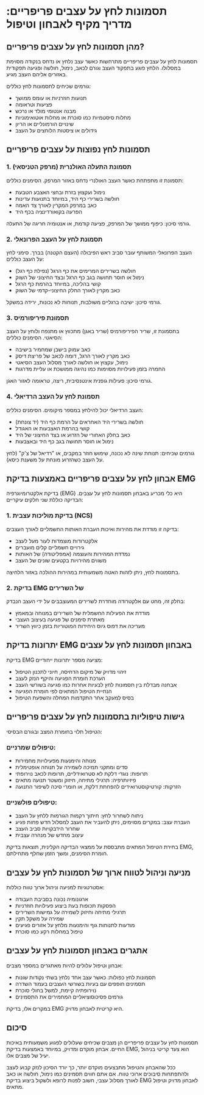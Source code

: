 תסמונות לחץ על עצבים פריפריים: מדריך מקיף לאבחון וטיפול
=======================================================

מהן תסמונות לחץ על עצבים פריפריים?
----------------------------------

תסמונות לחץ על עצבים פריפריים מתרחשות כאשר עצב נלחץ או נדחס בנקודה מסוימת במסלולו. הלחץ פוגע בתפקוד העצב וגורם לכאב, נימול, חולשה ופגיעה תפקודית באזורים אליהם העצב מגיע.

גורמים שכיחים לתסמונות לחץ כוללים:

-   תנועות חוזרניות או עומס ממושך
-   פציעות וטראומה
-   מבנה אנטומי מולד או נרכש
-   מחלות סיסטמיות כמו סוכרת או מחלות אוטואימוניות
-   שינויים הורמונליים או הריון
-   גידולים או ציסטות הלוחצים על העצב

תסמונות לחץ נפוצות על עצבים פריפריים
------------------------------------

### 1\. תסמונת התעלה האולנרית (מרפק הטניסאי)

תסמונת זו מתפתחת כאשר העצב האולנרי נדחס באזור המרפק. הסימנים כוללים:

-   נימול ועקצוץ בזרת ובחצי האצבע הטבעת
-   חולשה בשרירי כף היד, במיוחד בתנועות עדינות
-   כאב במרפק המקרין לאורך צד האמה
-   הפרעה בקואורדינציה בכף היד

גורמי סיכון: כיפוף ממושך של המרפק, פציעה קודמת, או אנטומיה חריגה של התעלה.

### 2\. תסמונת לחץ על העצב הפרונאלי

העצב הפרונאלי המשותף עובר סביב ראש הפיבולה (העצם הקטנה) בברך. סימני לחץ על העצב כוללים:

-   חולשה בשרירים המרימים את כף הרגל (נפילת כף רגל)
-   נימול או חוסר תחושה בגב כף הרגל ובצד החיצוני של השוק
-   קושי בהליכה, במיוחד בהרמת כף הרגל
-   כאב מקרין לאורך החלק החיצוני-קדמי של השוק

גורמי סיכון: ישיבה ברגליים משולבות, תנוחות לא נכונות, ירידה במשקל.

### 3\. תסמונת פיריפורמיס

בתסמונת זו, שריר הפיריפורמיס (שריר באגן) מתכווץ או מתנפח ולוחץ על העצב הסיאטי. הסימנים כוללים:

-   כאב עמוק בישבן שמחמיר בישיבה
-   כאב מקרין לאורך הרגל, דומה לכאב של פריצת דיסק
-   נימול, עקצוץ או חולשה לאורך מסלול העצב הסיאטי
-   החמרה בזמן פעילויות מסוימות כמו נהיגה ממושכת או עליית מדרגות

גורמי סיכון: פעילות גופנית אינטנסיבית, ריצה, טראומה לאזור האגן.

### 4\. תסמונת לחץ על העצב הרדיאלי

העצב הרדיאלי יכול להילחץ במספר מיקומים. הסימנים כוללים:

-   חולשה בשרירי היד האחראים על הרמת כף היד (יד צונחת)
-   קושי בהרמת האצבעות או האגודל
-   כאב בחלק האחורי של הזרוע או בצד החיצוני של היד
-   נימול או חוסר תחושה בגב כף היד ובאצבעות

גורמים שכיחים: תנוחת שינה לא נכונה, שימוש חוזר במקבים, או "רדיאל של צ'ק" (לחץ על העצב כשהזרוע מונחת על משענת כיסא).

אבחון לחץ על עצבים פריפריים באמצעות בדיקת EMG
---------------------------------------------

בדיקת אלקטרומיוגרפיה (EMG) היא כלי מכריע באבחון תסמונות לחץ על עצבים. הבדיקה כוללת שני חלקים עיקריים:

### 1\. בדיקת מוליכות עצבית (NCS)

בדיקה זו מודדת את מהירות ואיכות העברת האותות החשמליים לאורך העצבים:

-   אלקטרודות מוצמדות לעור מעל לעצב
-   גירויים חשמליים קלים מועברים
-   נמדדת המהירות והעוצמה (אמפליטודה) של האותות
-   משווים מהירויות בקטעים שונים של העצב

בתסמונות לחץ, ניתן לזהות האטה משמעותית במהירות ההולכה באזור הלחיצה.

### 2\. בדיקת EMG של השרירים

בחלק זה, מחט עם אלקטרודה מוחדרת לשרירים המעוצבבים על ידי העצב הנבדק:

-   מודדת את הפעילות החשמלית של השרירים במנוחה ובמאמץ
-   מאתרת סימנים של פגיעה בעיצוב העצבי
-   מעריכה את דפוס גיוס היחידות המוטוריות בזמן כיווץ השריר

יתרונות בדיקת EMG באבחון תסמונות לחץ על עצבים
---------------------------------------------

בדיקת EMG מציעה מספר יתרונות ייחודיים:

-   זיהוי מדויק של מיקום הדחיסה, חיוני לתכנון הטיפול
-   הערכת חומרת הפגיעה והיקף הנזק לעצב
-   אבחנה מבדלת בין תסמונות לחץ לבעיות אחרות כמו פגיעה בשורשי העצב
-   הנחיית הטיפול המתאים לפי חומרת הפגיעה
-   בסיס למעקב אחר התקדמות המחלה והשפעת הטיפול

גישות טיפוליות בתסמונות לחץ על עצבים פריפריים
---------------------------------------------

הטיפול תלוי בחומרת המצב ובגורם הבסיסי:

### טיפולים שמרניים:

-   מנוחה והימנעות מפעילויות מחמירות
-   סדים ומתקני תמיכה לשמירה על תנוחה אופטימלית
-   תרופות: נוגדי דלקת לא סטרואידליים, תרופות לכאב נוירופתי
-   פיזיותרפיה: תרגילי מתיחה, חיזוק ומשטר תנועה מתאים
-   הזרקות: קורטיקוסטרואידים להפחתת דלקת, או חומרי סיכה לשיפור התנועה

### טיפולים פולשניים:

-   ניתוח לשחרור לחץ: חיתוך רקמות הגורמות ללחץ על העצב
-   העברת עצב: במקרים מסוימים, ניתן להעביר את העצב למסלול חדש פחות פגיע
-   שחרור הידבקויות סביב העצב
-   עיצוב מחדש של מנהרה עצבית

בחירת הטיפול המתאים מתבססת על ממצאי הבדיקה הקלינית, תוצאות בדיקת EMG, חומרת הסימנים, ומשך הזמן שחלף מתחילתם.

מניעה וניהול לטווח ארוך של תסמונות לחץ על עצבים
-----------------------------------------------

אסטרטגיות למניעה וניהול ארוך טווח כוללות:

-   ארגונומיה נכונה בסביבת העבודה
-   הפסקות תכופות בעת ביצוע פעילויות חוזרניות
-   תרגילי מתיחה וחיזוק לשמירה על גמישות השרירים
-   שמירה על משקל תקין
-   מודעות לתנוחות גוף והימנעות מלחץ על אזורים פגיעים
-   טיפול במחלות רקע כמו סוכרת

אתגרים באבחון תסמונות לחץ על עצבים
----------------------------------

אבחון וטיפול עלולים להיות מאתגרים במספר מצבים:

-   תסמונות לחץ כפולות: כאשר עצב אחד נלחץ בשתי נקודות שונות
-   תסמינים חופפים עם בעיות בשורשי העצבים בעמוד השדרה
-   נוירופתיה קיימת, למשל בחולי סוכרת
-   גורמים פסיכוסוציאליים המחמירים את התסמינים

במקרים אלו, בדיקת EMG היא קריטית לאבחון מדויק.

סיכום
-----

תסמונות לחץ על עצבים פריפריים הן מצבים שכיחים שעלולים לפגוע משמעותית באיכות החיים. אבחון מוקדם ומדויק, במיוחד באמצעות בדיקת EMG, הוא צעד קריטי בניהול יעיל של מצבים אלו.

ככל שהאבחון והטיפול מתבצעים מוקדם יותר, כך יורד הסיכון לנזק קבוע לעצב ולהתפתחות סיבוכים ארוכי טווח. אם אתם חווים תסמינים כמו נימול, חולשה או כאב לאורך מסלול עצבי, חשוב לפנות לרופא ולשקול ביצוע בדיקת EMG לאבחון מדויק וטיפול מתאים.